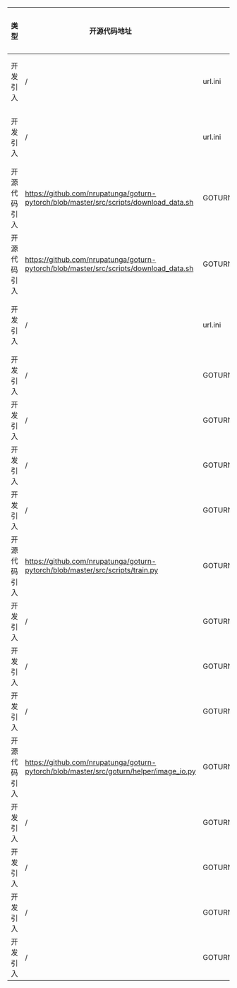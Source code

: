 | 类型     | 开源代码地址                                                                                | 文件名                                             | 公网IP地址/公网URL地址/域名/邮箱地址                                               | 用途说明  |
|--------|---------------------------------------------------------------------------------------|-------------------------------------------------|----------------------------------------------------------------------|-------|
| 开发引入   | /                                                                                     | url.ini                                         | https://image-net.org/data/ILSVRC/2014/ILSVRC2014_DET_train.tar      | 下载数据集 |
| 开发引入   | /                                                                                     | url.ini                                         | https://image-net.org/data/ILSVRC/2014/ILSVRC2014_DET_bbox_train.tgz | 下载数据集 |
| 开源代码引入 | https://github.com/nrupatunga/goturn-pytorch/blob/master/src/scripts/download_data.sh | GOTURN_for_PyTorch/src/scripts/download_data.sh | http://isis-data.science.uva.nl/alov/alov300++_frames.zip            | 下载数据集 |
| 开源代码引入 | https://github.com/nrupatunga/goturn-pytorch/blob/master/src/scripts/download_data.sh | GOTURN_for_PyTorch/src/scripts/download_data.sh | http://isis-data.science.uva.nl/alov/alov300++GT_txtFiles.zip        | 下载数据集 |
| 开发引入   | /                                                                                     | url.ini                                         | https://github.com/Lightning-AI/lightning.git                        | 下载三方库 |
| 开发引入 | / | GOTURN_for_PyTorch/src/goturn/tools/lightning.py | https://pytorch.org/docs/stable/tensors.html | 相关说明 |
| 开发引入 | / | GOTURN_for_PyTorch/src/goturn/tools/distrib_parts.py | https://medium.com/@_willfalcon/9-tips-for-training-lightning-fast-neural-networks-in-pytorch-8e63a502f565 | 相关说明 |
| 开发引入 | / | GOTURN_for_PyTorch/src/goturn/tools/distrib_data_parallel.py | https://williamfalcon.github.io/test-tube/hpc/SlurmCluster | 相关说明 |
| 开发引入 | / | GOTURN_for_PyTorch/src/goturn/tools/distrib_data_parallel.py | https://williamfalcon.github.io/test-tube/hyperparameter_optimization/HyperOptArgumentParser/ | 相关说明 |
| 开源代码引入 | https://github.com/nrupatunga/goturn-pytorch/blob/master/src/scripts/train.py | GOTURN_for_PyTorch/src/goturn/dataloaders/sampler.py | nrupatunga.s@byjus.com | 邮箱地址 |
| 开发引入 | / | GOTURN_for_PyTorch/src/goturn/tools/distrib_data_parallel.py | http://www.jmlr.org/papers/volume13/bergstra12a/bergstra12a.pdf | 论文地址 |
| 开发引入 | / | GOTURN_for_PyTorch/src/goturn/tools/distrib_parts.py | https://github.com/NVIDIA/apex | 源码实现 |
| 开发引入 | / | GOTURN_for_PyTorch/src/goturn/tools/distrib_parts.py | https://git.io/Jv87p | 相关说明 |
| 开源代码引入 | https://github.com/nrupatunga/goturn-pytorch/blob/master/src/goturn/helper/image_io.py | GOTURN_for_PyTorch/src/goturn/helper/image_io.py | https://github.com/python-pillow/Pillow/issues/835 | 相关说明 |
| 开发引入 | / | GOTURN_for_PyTorch/src/goturn/tools/lightning.py | https://pytorch.org/docs/stable/torch.html#torch.load | 相关说明 |
| 开发引入 | / | GOTURN_for_PyTorch/src/goturn/tools/distrib_parts.py | https://williamfalcon.github.io/test-tube/hpc/SlurmCluster | 相关说明 |
| 开发引入 | / | GOTURN_for_PyTorch/src/goturn/tools/distrib_parts.py | https://github.com/NVIDIA/apex/issues/227 | 相关说明 |
| 开发引入 | / | GOTURN_for_PyTorch/src/goturn/tools/distrib_parts.py | https://williamfalcon.github.io/test-tube/hyperparameter_optimization/HyperOptArgumentParser | 相关说明 |
